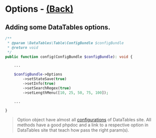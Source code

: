 # Options - [(Back)](README.md)

## Adding some DataTables options.

```php
/**
 * @param \DataTables\Table\ConfigBundle $configBundle
 * @return void
 */
public function config(ConfigBundle $configBundle): void {

    ...

    $configBundle->Options
        ->setStateSave(true)
        ->setInfo(true)
        ->setSearchRegex(true)
        ->setLengthMenu([10, 25, 50, 75, 100]);

    ...

}
```

> Option object have almost all [configurations](https://datatables.net/reference/option/) of DataTables site. All methods have a good phpdoc and a link to a respective option in DataTables site that teach how pass the right param(s).  


